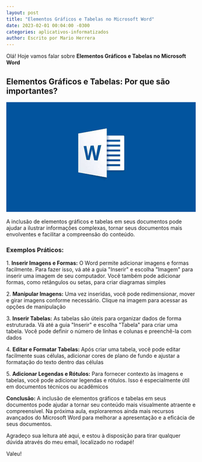 ```yaml
---
layout: post
title: "Elementos Gráficos e Tabelas no Microsoft Word"
date: 2023-02-01 00:04:00 -0300
categories: aplicativos-informatizados
author: Escrito por Mario Herrera
---
```


Olá! Hoje vamos falar sobre **Elementos Gráficos e Tabelas no Microsoft Word**

## Elementos Gráficos e Tabelas: Por que são importantes?


![](https://github.com/mariopuebla17/blog/blob/main/_images/202302/word1.jpg?raw=true)

A inclusão de elementos gráficos e tabelas em seus documentos pode ajudar a ilustrar informações complexas, tornar seus documentos mais envolventes e facilitar a compreensão do conteúdo.

### Exemplos Práticos:

1\. **Inserir Imagens e Formas:** O Word permite adicionar imagens e formas facilmente. Para fazer isso, vá até a guia "Inserir" e escolha "Imagem" para inserir uma imagem de seu computador. Você também pode adicionar formas, como retângulos ou setas, para criar diagramas simples  

2\. **Manipular Imagens:** Uma vez inseridas, você pode redimensionar, mover e girar imagens conforme necessário. Clique na imagem para acessar as opções de manipulação  

3\. **Inserir Tabelas:** As tabelas são úteis para organizar dados de forma estruturada. Vá até a guia "Inserir" e escolha "Tabela" para criar uma tabela. Você pode definir o número de linhas e colunas e preenchê-la com dados  

4\. **Editar e Formatar Tabelas:** Após criar uma tabela, você pode editar facilmente suas células, adicionar cores de plano de fundo e ajustar a formatação do texto dentro das células  

5\. **Adicionar Legendas e Rótulos:** Para fornecer contexto às imagens e tabelas, você pode adicionar legendas e rótulos. Isso é especialmente útil em documentos técnicos ou acadêmicos  


**Conclusão:** A inclusão de elementos gráficos e tabelas em seus documentos pode ajudar a tornar seu conteúdo mais visualmente atraente e compreensível. Na próxima aula, exploraremos ainda mais recursos avançados do Microsoft Word para melhorar a apresentação e a eficácia de seus documentos.


Agradeço sua leitura até aqui, e estou à disposição para tirar qualquer dúvida através do meu email, localizado no rodapé!

Valeu!